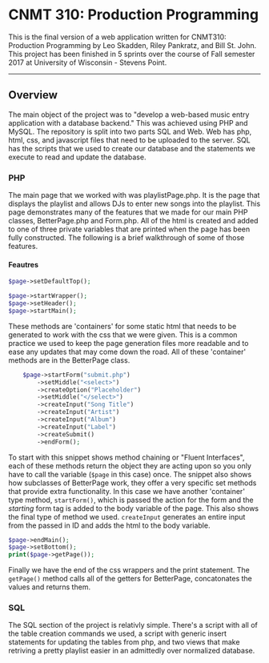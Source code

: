 # CNMT 310: Production Programming
This is the final version of a web application written for CNMT310: Production Programming by Leo Skadden, Riley Pankratz, and Bill St. John. This project has been finished in 5 sprints over the course of Fall semester 2017 at University of Wisconsin - Stevens Point.

-----------------

## Overview
The main object of the project was to "develop a web-based music entry application with a database backend." This was achieved using PHP and MySQL. The repository is split into two parts SQL and Web. Web has php, html, css, and javascript files that need to be uploaded to the server. SQL has the scripts that we used to create our database and the statements we execute to read and update the database.

### PHP
The main page that we worked with was playlistPage.php. It is the page that displays the playlist and allows DJs to enter new songs into the playlist. This page demonstrates many of the features that we made for our main PHP classes, BetterPage.php and Form.php. All of the html is created and added to one of three private variables that are printed when the page has been fully constructed. The following is a brief walkthrough of some of those features.

#### Feautres
```php
$page->setDefaultTop();

$page->startWrapper();
$page->setHeader();
$page->startMain();
```
These methods are 'containers' for some static html that needs to be generated to work with the css that we were given. This is a common practice we used to keep the page generation files more readable and to ease any updates that may come down the road. All of these 'container' methods are in the BetterPage class.
```php
	$page->startForm("submit.php")
		->setMiddle("<select>")
		->createOption("Placeholder")
		->setMiddle("</select>")
		->createInput("Song Title")
		->createInput("Artist")
		->createInput("Album")
		->createInput("Label")
		->createSubmit()
		->endForm();
```
To start with this snippet shows method chaining or "Fluent Interfaces", each of these methods return the object they are acting upon so you only have to call the variable (`$page` in this case) once. The snippet also shows how subclasses of BetterPage work, they offer a very specific set methods that provide extra functionality. In this case we have another 'container' type method, `startForm()`, which is passed the action for the form and the *starting* form tag is added to the body variable of the page. This also shows the final type of method we used. `createInput` generates an entire input from the passed in ID and adds the html to the body variable.
```php
$page->endMain();
$page->setBottom();
print($page->getPage());
```
Finally we have the end of the css wrappers and the print statement. The `getPage()` method calls all of the getters for BetterPage, concatonates the values and returns them.

### SQL
The SQL section of the project is relativly simple. There's a script with all of the table creation commands we used, a script with generic insert statements for updating the tables from php, and two views that make retriving a pretty playlist easier in an admittedly over normalized database.